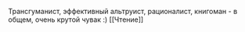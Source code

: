 Трансгуманист, эффективный альтруист, рационалист, книгоман - в общем, очень крутой чувак :)
[[Чтение]]
